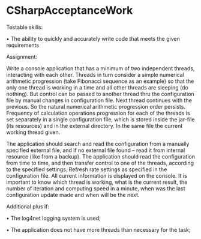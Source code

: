 CSharpAcceptanceWork
====================

Testable skills:

• The ability to quickly and accurately write code that meets the given requirements


Assignment:

Write a console application that has a minimum of two independent threads, interacting with each other. Threads in turn consider a simple numerical arithmetic progression (take Fibonacci sequence as an example) so that the only one thread is working in a time and all other threads are sleeping (do nothing). But control can be passed to another thread thru the configuration file by manual changes in configuration file.  Next thread continues with the previous. So the natural numerical arithmetic progression order persists. Frequency of calculation operations progression for each of the threads is set separately in a single configuration file, which is stored inside the jar-file (its resources) and in the external directory. In the same file the current working thread given. 


The application should search and read the configuration from a manually specified external file, and if no external file found – read it from internal resource (like from a backup). The application should read the configuration from time to time, and then transfer control to one of the threads, according to the specified settings. Refresh rate settings as specified in the configuration file. All current information is displayed on the console. It is important to know which thread is working, what is the current result, the number of iteration and computing speed in a minute, when was the last configuration update made and when will be the next.

Additional plus if:

• The log4net logging system is used;

• The application does not have more threads than necessary for the task;
